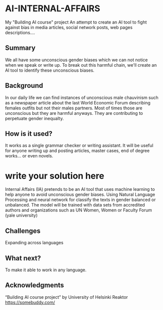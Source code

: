 # AI-INTERNAL-AFFAIRS
My "Building AI course" project
An attempt to create an AI tool to fight against bias in media articles, social network posts, web pages descriptions....

## Summary
We all have some unconscious gender biases which we can not notice when we speak or write up. To break out this harmful chain, we'll create an AI tool to identify these unconscious biases.

## Background
In our daily life we can find instances of unconscious male chauvinism such as a newspaper article about the last World Economic Forum describing females outfits but not their males partners. Most of times those are unconscious but they are harmful anyways. They are contributing to perpetuate gender inequalty.

## How is it used?
It works as a single grammar checker or writing assistant. 
It will be useful for anyone writing up and posting articles, master cases, end of degree works... or even novels. 

# write your solution here
Internal Affairs (IA) pretends to be an AI tool that uses machine learning to help anyone to avoid unconscious gender biases.
Using Natural Language Processing and neural network for classify the texts in gender balanced or unbalanced.
The model will be trained with data sets from accredited authors and organizations such as UN Women, Women or Faculty Forum (yale university)

## Challenges
Expanding across languages 

## What next?
To make it able to work in any language.

## Acknowledgments
“Building AI course project” by University of Helsinki
Reaktor
https://somebuddy.com/
